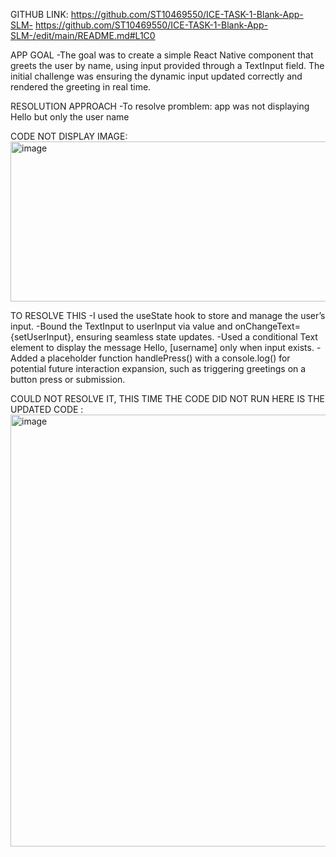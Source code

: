 GITHUB LINK:
https://github.com/ST10469550/ICE-TASK-1-Blank-App-SLM-
https://github.com/ST10469550/ICE-TASK-1-Blank-App-SLM-/edit/main/README.md#L1C0

APP GOAL
-The goal was to create a simple React Native component that greets the user by name, using input provided through a TextInput field. The initial challenge was ensuring the dynamic input updated correctly and rendered the greeting in real time.

RESOLUTION APPROACH
-To resolve promblem: app was not displaying Hello but only the user name

CODE NOT DISPLAY IMAGE:
<img width="566" height="256" alt="image" src="https://github.com/user-attachments/assets/b2202f9a-e170-43d3-9880-9cc91daea918" />


TO RESOLVE THIS
-I used the useState hook to store and manage the user’s input.
-Bound the TextInput to userInput via value and onChangeText={setUserInput}, ensuring seamless state updates.
-Used a conditional Text element to display the message Hello, [username] only when input exists.
-Added a placeholder function handlePress() with a console.log() for potential future interaction expansion, such as triggering greetings on a button press or submission.

COULD NOT RESOLVE IT, THIS TIME THE CODE DID NOT RUN
HERE IS THE UPDATED CODE :<img width="913" height="691" alt="image" src="https://github.com/user-attachments/assets/ca94a01b-550d-43d4-8c25-0303549a4684" />

